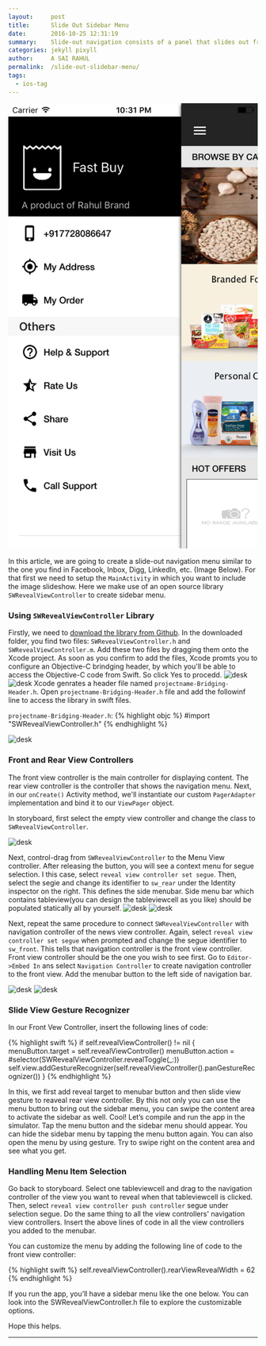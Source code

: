 ```yaml
---
layout:     post
title:      Slide Out Sidebar Menu
date:       2016-10-25 12:31:19
summary:    Slide-out navigation consists of a panel that slides out from underneath the left or the right of the main content area, revealing a vertically independent scroll view that serves as the primary navigation for the application.
categories: jekyll pixyll
author:     A SAI RAHUL
permalink:  /slide-out-slidebar-menu/
tags:
  - ios-tag
---
```


![desk](https://raw.githubusercontent.com/blogofcode/blogofcode.github.io/master/images/slide-out-slidebar-menu/Simulator%20Screen%20Shot%20Oct%2025%2C%202016%2C%2010.31.12%20PM.png)

In this article, we are going to create a slide-out navigation menu similar to the one you find in Facebook, Inbox, Digg, LinkedIn, etc. (Image Below). For that first we need to setup the `MainActivity` in which you want to include the image slideshow. Here we make use of an open source library `SWRevealViewController` to create sidebar menu.

### Using `SWRevealViewController` Library

Firstly, we need to [download the library from Github](https://codeload.github.com/John-Lluch/SWRevealViewController/zip/master). In the downloaded folder, you find two files: `SWRevealViewController.h` and `SWRevealViewController.m`. Add these two files by dragging them onto the Xcode project. As soon as you confirm to add the files, Xcode promts you to configure an Objective-C brindging header, by which you'll be able to access the Objective-C code from Swift. So click Yes to procedd.
![desk](https://rawgit.com/blogofcode/blogofcode.github.io/master/images/slide-out-slidebar-menu/Screen%20Shot%202016-10-25%20at%2010.39.54%20PM.png)
![desk](https://rawgit.com/blogofcode/blogofcode.github.io/master/images/slide-out-slidebar-menu/Screen%20Shot%202016-10-25%20at%2010.39.58%20PM.png)
Xcode genrates a header file named `projectname-Bridging-Header.h`. Open `projectname-Bridging-Header.h` file and add the followinf line to access the library in swift files.

`projectname-Bridging-Header.h`:
{% highlight objc %}
#import "SWRevealViewController.h"
{% endhighlight %}

![desk](https://rawgit.com/blogofcode/blogofcode.github.io/master/images/slide-out-slidebar-menu/Screen%20Shot%202016-10-25%20at%2010.47.35%20PM.png)

### Front and Rear View Controllers

   The front view controller is the main controller for displaying content.
   The rear view controller is the controller that shows the navigation menu.
Next, in our `onCreate()` Activity method, we'll instantiate our custom `PagerAdapter` implementation and bind it to our `ViewPager` object.

In storyboard, first select the empty view controller and change the class to `SWRevealViewController`.

![desk](https://rawgit.com/blogofcode/blogofcode.github.io/master/images/slide-out-slidebar-menu/Screen%20Shot%202016-10-25%20at%2010.47.50%20PM.png)

Next, control-drag from `SWRevealViewController` to the Menu View controller. After releasing the button, you will see a context menu for segue selection. I this case, select `reveal view controller set segue`. Then, select the segie and change its identifier to `sw_rear` under the Identity inspector on the right. This defines the side menubar.
    Side menu bar which contains tableview(you can design the tableviewcell as you like) should be populated statically all by yourself.
![desk](https://rawgit.com/blogofcode/blogofcode.github.io/master/images/slide-out-slidebar-menu/Screen%20Shot%202016-10-25%20at%2010.51.34%20PM.png)
![desk](https://rawgit.com/blogofcode/blogofcode.github.io/master/images/slide-out-slidebar-menu/Screen%20Shot%202016-10-25%20at%2010.53.06%20PM.png)

Next, repeat the same procedure to connect `SWRevealViewController` with navigation controller of the news view controller. Again, select `reveal view controller set segue` when prompted and change the segue identifier to `sw_front`. This tells that navigation controller is the front view controller.
    Front view controller should be the one you wish to see first. Go to `Editor->Embed In` ans select `Navigation Controller` to create navigation controller to the front view.
    Add the menubar button to the left side of navigation bar.
    
![desk](https://rawgit.com/blogofcode/blogofcode.github.io/master/images/slide-out-slidebar-menu/Screen%20Shot%202016-10-25%20at%2010.55.52%20PM.png)
![desk](https://rawgit.com/blogofcode/blogofcode.github.io/master/images/slide-out-slidebar-menu/Screen%20Shot%202016-10-25%20at%2010.55.59%20PM.png)

### Slide View Gesture Recognizer

In our Front Vew Controller, insert the following lines of code:

{% highlight swift %}
    if self.revealViewController() != nil {
        menuButton.target = self.revealViewController()
        menuButton.action = #selector(SWRevealViewController.revealToggle(_:))
        self.view.addGestureRecognizer(self.revealViewController().panGestureRecognizer())
    }
{% endhighlight %}

In this, we first add reveal target to menubar button and then slide view gesture to reaveal rear view controller.
By this not only you can use the menu button to bring out the sidebar menu, you can swipe the content area to activate the sidebar as well.
Cool! Let’s compile and run the app in the simulator. Tap the menu button and the sidebar menu should appear. You can hide the sidebar menu by tapping the menu button again. You can also open the menu by using gesture. Try to swipe right on the content area and see what you get.

### Handling Menu Item Selection

Go back to storyboard. Select one tableviewcell and drag to the navigation controller of the view you want to reveal when that tableviewcell is clicked. Then, select `reveal view controller push controller` segue under selection segue. Do the same thing to all the view controllers' navigation view controllers.
    Insert the above lines of code in all the view controllers you added to the menubar.

You can customize the menu by adding the following line of code to the front view controller:

{% highlight swift %}
self.revealViewController().rearViewRevealWidth = 62
{% endhighlight %}

If you run the app, you’ll have a sidebar menu like the one below. You can look into the SWRevealViewController.h file to explore the customizable options.

Hope this helps.


---
